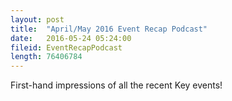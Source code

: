 ```yaml
---
layout: post
title:  "April/May 2016 Event Recap Podcast"
date:   2016-05-24 05:24:00
fileid: EventRecapPodcast
length: 76406784
---
```


First-hand impressions of all the recent Key events!
